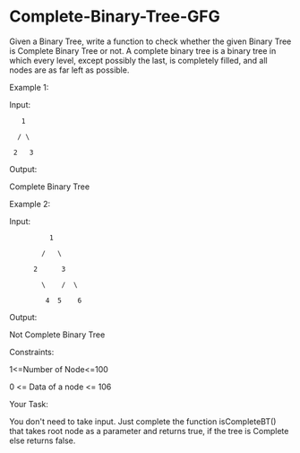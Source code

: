 # Complete-Binary-Tree-GFG


Given a Binary Tree, write a function to check whether the given Binary Tree is Complete Binary Tree or not. A complete binary tree is a binary tree in which every level, except possibly the last, is completely filled, and all nodes are as far left as possible.


Example 1:


Input:




       1

      / \
     
     2   3
Output:





Complete Binary Tree


Example 2:


Input:


              1
         
            /   \
          
          2      3
          
            \    /  \
            
             4  5    6
Output:


Not Complete Binary Tree


Constraints:


1<=Number of Node<=100


0 <= Data of a node <= 106


Your Task:


You don't need to take input. Just complete the function isCompleteBT() that takes root node as a parameter and returns true, if the tree is Complete else returns false.
